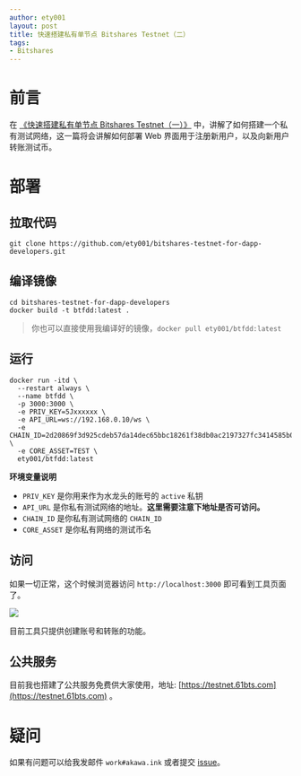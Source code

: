 ```yaml
---
author: ety001
layout: post
title: 快速搭建私有单节点 Bitshares Testnet（二）
tags:
- Bitshares
---
```


# 前言

在 [《快速搭建私有单节点 Bitshares Testnet（一）》](/2019/11/27/bitshares-testnet-1.html) 中，讲解了如何搭建一个私有测试网络，这一篇将会讲解如何部署 Web 界面用于注册新用户，以及向新用户转账测试币。

# 部署

## 拉取代码

```
git clone https://github.com/ety001/bitshares-testnet-for-dapp-developers.git
```

## 编译镜像

```
cd bitshares-testnet-for-dapp-developers
docker build -t btfdd:latest .
```

> 你也可以直接使用我编译好的镜像，`docker pull ety001/btfdd:latest`

## 运行

```
docker run -itd \
  --restart always \
  --name btfdd \
  -p 3000:3000 \
  -e PRIV_KEY=5Jxxxxxx \
  -e API_URL=ws://192.168.0.10/ws \
  -e CHAIN_ID=2d20869f3d925cdeb57da14dec65bbc18261f38db0ac2197327fc3414585b0c5 \
  -e CORE_ASSET=TEST \
  ety001/btfdd:latest
```

**环境变量说明**
* `PRIV_KEY` 是你用来作为水龙头的账号的 `active` 私钥
* `API_URL` 是你私有测试网络的地址。**这里需要注意下地址是否可访问。**
* `CHAIN_ID` 是你私有测试网络的 `CHAIN_ID`
* `CORE_ASSET` 是你私有网络的测试币名

## 访问

如果一切正常，这个时候浏览器访问 `http://localhost:3000` 即可看到工具页面了。

![](/upload/20200104/r8pKvKBaGy8mEqOYCTia9xCycrqyx4v9eMvWFAnl.png)

目前工具只提供创建账号和转账的功能。

## 公共服务

目前我也搭建了公共服务免费供大家使用，地址: [https://testnet.61bts.com](https://testnet.61bts.com) 。

# 疑问

如果有问题可以给我发邮件 `work#akawa.ink` 或者提交 [issue](https://github.com/ety001/bitshares-testnet-for-dapp-developers/issues)。
